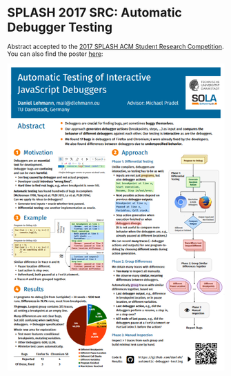 # SPLASH 2017 SRC: Automatic Debugger Testing

Abstract accepted to the [2017 SPLASH ACM Student Research Competition](http://2017.splashcon.org/track/splash-2017-Student-Research-Competition#SRC-Participants). You can also find the poster [here](https://github.com/danleh/automatic-debugger-testing/blob/master/splash-src/poster.pdf):

[![Poster Thumbnail](https://raw.githubusercontent.com/danleh/automatic-debugger-testing/master/splash-src/poster-thumbnail.png)](https://github.com/danleh/automatic-debugger-testing/blob/master/splash-src/poster.pdf)
